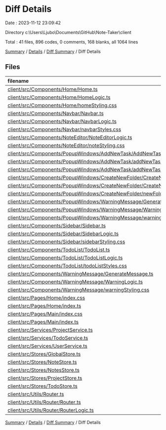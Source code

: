 # Diff Details

Date : 2023-11-12 23:09:42

Directory c:\\Users\\Ljubo\\Documents\\GitHub\\Note-Taker\\client

Total : 41 files,  896 codes, 0 comments, 168 blanks, all 1064 lines

[Summary](results.md) / [Details](details.md) / [Diff Summary](diff.md) / Diff Details

## Files
| filename | language | code | comment | blank | total |
| :--- | :--- | ---: | ---: | ---: | ---: |
| [client/src/Components/Home/Home.ts](/client/src/Components/Home/Home.ts) | TypeScript | 23 | 0 | 7 | 30 |
| [client/src/Components/Home/HomeLogic.ts](/client/src/Components/Home/HomeLogic.ts) | TypeScript | 25 | 1 | 5 | 31 |
| [client/src/Components/Home/homeStyling.css](/client/src/Components/Home/homeStyling.css) | CSS | 52 | 0 | 9 | 61 |
| [client/src/Components/Navbar/Navbar.ts](/client/src/Components/Navbar/Navbar.ts) | TypeScript | 4 | 0 | 1 | 5 |
| [client/src/Components/Navbar/NavbarLogic.ts](/client/src/Components/Navbar/NavbarLogic.ts) | TypeScript | 12 | 0 | 2 | 14 |
| [client/src/Components/Navbar/navbarStyles.css](/client/src/Components/Navbar/navbarStyles.css) | CSS | 7 | 0 | 1 | 8 |
| [client/src/Components/NoteEditor/NoteEditorLogic.ts](/client/src/Components/NoteEditor/NoteEditorLogic.ts) | TypeScript | -6 | -7 | 0 | -13 |
| [client/src/Components/NoteEditor/noteStyling.css](/client/src/Components/NoteEditor/noteStyling.css) | CSS | 7 | 0 | 0 | 7 |
| [client/src/Components/PopupWindows/AddNewTask/AddNewTask.ts](/client/src/Components/PopupWindows/AddNewTask/AddNewTask.ts) | TypeScript | 28 | 0 | 11 | 39 |
| [client/src/Components/PopupWindows/AddNewTask/addNewTaskLogic.ts](/client/src/Components/PopupWindows/AddNewTask/addNewTaskLogic.ts) | TypeScript | 43 | 0 | 9 | 52 |
| [client/src/Components/PopupWindows/AddNewTask/addNewTaskStyling.css](/client/src/Components/PopupWindows/AddNewTask/addNewTaskStyling.css) | CSS | 84 | 0 | 9 | 93 |
| [client/src/Components/PopupWindows/CreateNewFolder/CreateNewFolder.ts](/client/src/Components/PopupWindows/CreateNewFolder/CreateNewFolder.ts) | TypeScript | 28 | 0 | 11 | 39 |
| [client/src/Components/PopupWindows/CreateNewFolder/CreateNewFolderLogic.ts](/client/src/Components/PopupWindows/CreateNewFolder/CreateNewFolderLogic.ts) | TypeScript | 13 | 0 | 4 | 17 |
| [client/src/Components/PopupWindows/CreateNewFolder/newFolderStyling.css](/client/src/Components/PopupWindows/CreateNewFolder/newFolderStyling.css) | CSS | 84 | 0 | 9 | 93 |
| [client/src/Components/PopupWindows/WarningMessage/GenerateMessage.ts](/client/src/Components/PopupWindows/WarningMessage/GenerateMessage.ts) | TypeScript | 17 | 0 | 6 | 23 |
| [client/src/Components/PopupWindows/WarningMessage/WarningLogic.ts](/client/src/Components/PopupWindows/WarningMessage/WarningLogic.ts) | TypeScript | 23 | 0 | 6 | 29 |
| [client/src/Components/PopupWindows/WarningMessage/warningStyling.css](/client/src/Components/PopupWindows/WarningMessage/warningStyling.css) | CSS | 70 | 0 | 8 | 78 |
| [client/src/Components/Sidebar/Sidebar.ts](/client/src/Components/Sidebar/Sidebar.ts) | TypeScript | 4 | 0 | 4 | 8 |
| [client/src/Components/Sidebar/SidebarLogic.ts](/client/src/Components/Sidebar/SidebarLogic.ts) | TypeScript | 48 | 1 | 3 | 52 |
| [client/src/Components/Sidebar/sidebarStyling.css](/client/src/Components/Sidebar/sidebarStyling.css) | CSS | 50 | 0 | 7 | 57 |
| [client/src/Components/TodoList/TodoList.ts](/client/src/Components/TodoList/TodoList.ts) | TypeScript | -11 | 0 | 0 | -11 |
| [client/src/Components/TodoList/TodoListLogic.ts](/client/src/Components/TodoList/TodoListLogic.ts) | TypeScript | 83 | 6 | 13 | 102 |
| [client/src/Components/TodoList/todoListStyles.css](/client/src/Components/TodoList/todoListStyles.css) | CSS | 80 | 0 | 10 | 90 |
| [client/src/Components/WarningMessage/GenerateMessage.ts](/client/src/Components/WarningMessage/GenerateMessage.ts) | TypeScript | -16 | 0 | -6 | -22 |
| [client/src/Components/WarningMessage/WarningLogic.ts](/client/src/Components/WarningMessage/WarningLogic.ts) | TypeScript | -23 | 0 | -6 | -29 |
| [client/src/Components/WarningMessage/warningStyling.css](/client/src/Components/WarningMessage/warningStyling.css) | CSS | -70 | 0 | -8 | -78 |
| [client/src/Pages/Home/index.css](/client/src/Pages/Home/index.css) | CSS | -26 | 0 | -3 | -29 |
| [client/src/Pages/Home/index.ts](/client/src/Pages/Home/index.ts) | TypeScript | -42 | -1 | -5 | -48 |
| [client/src/Pages/Main/index.css](/client/src/Pages/Main/index.css) | CSS | 26 | 0 | 3 | 29 |
| [client/src/Pages/Main/index.ts](/client/src/Pages/Main/index.ts) | TypeScript | 50 | 0 | 6 | 56 |
| [client/src/Services/ProjectService.ts](/client/src/Services/ProjectService.ts) | TypeScript | 12 | 0 | 4 | 16 |
| [client/src/Services/TodoService.ts](/client/src/Services/TodoService.ts) | TypeScript | 18 | 0 | 6 | 24 |
| [client/src/Services/UserService.ts](/client/src/Services/UserService.ts) | TypeScript | 2 | 0 | 0 | 2 |
| [client/src/Stores/GlobalStore.ts](/client/src/Stores/GlobalStore.ts) | TypeScript | -2 | 0 | 1 | -1 |
| [client/src/Stores/NoteStore.ts](/client/src/Stores/NoteStore.ts) | TypeScript | 47 | 0 | 11 | 58 |
| [client/src/Stores/NotesStore.ts](/client/src/Stores/NotesStore.ts) | TypeScript | 0 | 0 | -1 | -1 |
| [client/src/Stores/ProjectStore.ts](/client/src/Stores/ProjectStore.ts) | TypeScript | 49 | 0 | 14 | 63 |
| [client/src/Stores/TodoStore.ts](/client/src/Stores/TodoStore.ts) | TypeScript | 50 | 0 | 13 | 63 |
| [client/src/Utils/Router.ts](/client/src/Utils/Router.ts) | TypeScript | -57 | 0 | -10 | -67 |
| [client/src/Utils/Router/Router.ts](/client/src/Utils/Router/Router.ts) | TypeScript | 35 | 0 | 7 | 42 |
| [client/src/Utils/Router/RouterLogic.ts](/client/src/Utils/Router/RouterLogic.ts) | TypeScript | 75 | 0 | 7 | 82 |

[Summary](results.md) / [Details](details.md) / [Diff Summary](diff.md) / Diff Details